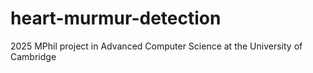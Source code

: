 # heart-murmur-detection
2025 MPhil project in Advanced Computer Science at the University of Cambridge
